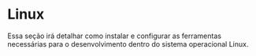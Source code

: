 # Linux

Essa seção irá detalhar como instalar e configurar as ferramentas necessárias para o desenvolvimento dentro do sistema operacional Linux.

